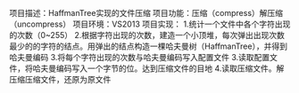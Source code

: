 项目描述：HaffmanTree实现的文件压缩
项目功能：压缩（compress）解压缩（uncompress）
项目环境：VS2013
项目实现：
      1.统计一个文件中各个字符出现的次数（0~255）
      2.根据字符出现的次数，建造一个小顶堆，每次弹出出现次数最少的的字符的结点。用弹出的结点构造一棵哈夫曼树（HaffmanTree），并得到哈夫曼编码
      3.将每个字符出现的次数与哈夫曼编码写入配置文件
      3.读取配置文件，将哈夫曼编码写入一个字节的位。达到压缩文件的目地
      4.读取压缩文件。解压缩压缩文件，还原为原文件
